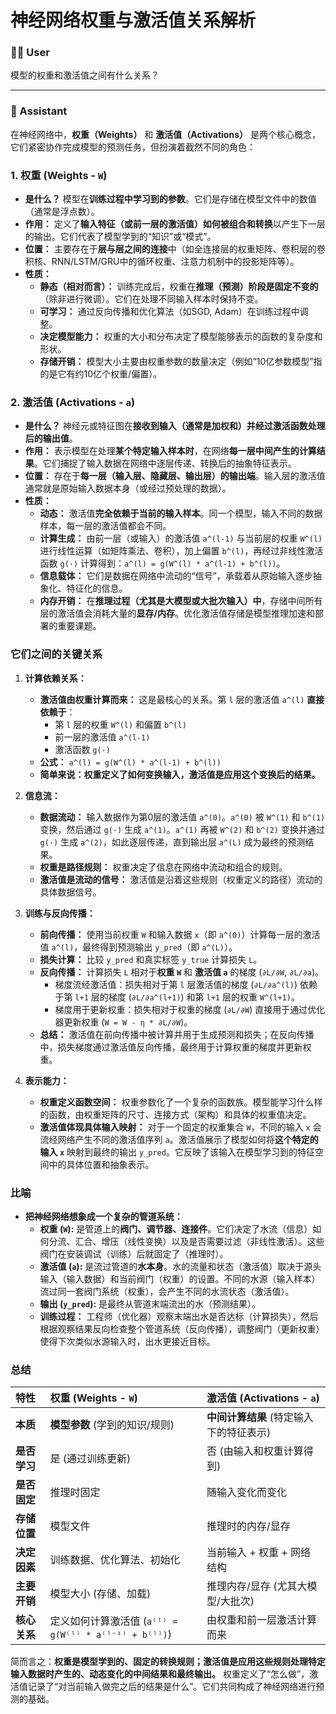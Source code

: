 # 神经网络权重与激活值关系解析

### 🧑‍💻 User

模型的权重和激活值之间有什么关系？

---

### 🤖 Assistant

在神经网络中，**权重（Weights）** 和 **激活值（Activations）** 是两个核心概念，它们紧密协作完成模型的预测任务，但扮演着截然不同的角色：

### 1. **权重 (Weights - `W`)**
   * **是什么？** 模型在**训练过程中学习到的参数**。它们是存储在模型文件中的数值（通常是浮点数）。
   * **作用：** 定义了**输入特征（或前一层的激活值）如何被组合和转换**以产生下一层的输出。它们代表了模型学到的“知识”或“模式”。
   * **位置：** 主要存在于**层与层之间的连接**中（如全连接层的权重矩阵、卷积层的卷积核、RNN/LSTM/GRU中的循环权重、注意力机制中的投影矩阵等）。
   * **性质：**
     * **静态（相对而言）：** 训练完成后，权重在**推理（预测）阶段是固定不变的**（除非进行微调）。它们在处理不同输入样本时保持不变。
     * **可学习：** 通过反向传播和优化算法（如SGD, Adam）在训练过程中调整。
     * **决定模型能力：** 权重的大小和分布决定了模型能够表示的函数的复杂度和形状。
     * **存储开销：** 模型大小主要由权重参数的数量决定（例如“10亿参数模型”指的是它有约10亿个权重/偏置）。

### 2. **激活值 (Activations - `a`)**
   * **是什么？** 神经元或特征图在**接收到输入（通常是加权和）并经过激活函数处理后的输出值**。
   * **作用：** 表示模型在处理**某个特定输入样本时**，在网络**每一层中间产生的计算结果**。它们捕捉了输入数据在网络中逐层传递、转换后的抽象特征表示。
   * **位置：** 存在于**每一层（输入层、隐藏层、输出层）的输出端**。输入层的激活值通常就是原始输入数据本身（或经过预处理的数据）。
   * **性质：**
     * **动态：** 激活值**完全依赖于当前的输入样本**。同一个模型，输入不同的数据样本，每一层的激活值都会不同。
     * **计算生成：** 由前一层（或输入）的激活值 `a^(l-1)` 与当前层的权重 `W^(l)` 进行线性运算（如矩阵乘法、卷积），加上偏置 `b^(l)`，再经过非线性激活函数 `g(·)` 计算得到：`a^(l) = g(W^(l) * a^(l-1) + b^(l))`。
     * **信息载体：** 它们是数据在网络中流动的“信号”，承载着从原始输入逐步抽象化、特征化的信息。
     * **内存开销：** 在**推理过程（尤其是大模型或大批次输入）中**，存储中间所有层的激活值会消耗大量的**显存/内存**。优化激活值存储是模型推理加速和部署的重要课题。

### 它们之间的关键关系

1. **计算依赖关系：**
   * **激活值由权重计算而来：** 这是最核心的关系。第 `l` 层的激活值 `a^(l)` **直接依赖于**：
     * 第 `l` 层的权重 `W^(l)` 和偏置 `b^(l)`
     * 前一层的激活值 `a^(l-1)`
     * 激活函数 `g(·)`
   * **公式：** `a^(l) = g(W^(l) * a^(l-1) + b^(l))`
   * **简单来说：权重定义了如何变换输入，激活值是应用这个变换后的结果。**

2. **信息流：**
   * **数据流动：** 输入数据作为第0层的激活值 `a^(0)`。`a^(0)` 被 `W^(1)` 和 `b^(1)` 变换，然后通过 `g(·)` 生成 `a^(1)`。`a^(1)` 再被 `W^(2)` 和 `b^(2)` 变换并通过 `g(·)` 生成 `a^(2)`，如此逐层传递，直到输出层 `a^(L)` 成为最终的预测结果。
   * **权重是路径规则：** 权重决定了信息在网络中流动和组合的规则。
   * **激活值是流动的信号：** 激活值是沿着这些规则（权重定义的路径）流动的具体数据信号。

3. **训练与反向传播：**
   * **前向传播：** 使用当前权重 `W` 和输入数据 `x`（即 `a^(0)`）计算每一层的激活值 `a^(l)`，最终得到预测输出 `y_pred`（即 `a^(L)`）。
   * **损失计算：** 比较 `y_pred` 和真实标签 `y_true` 计算损失 `L`。
   * **反向传播：** 计算损失 `L` 相对于**权重 `W`** 和 **激活值 `a`** 的梯度 (`∂L/∂W`, `∂L/∂a`)。
     * 梯度流经激活值：损失相对于第 `l` 层激活值的梯度 (`∂L/∂a^(l)`) 依赖于第 `l+1` 层的梯度 (`∂L/∂a^(l+1)`) 和第 `l+1` 层的权重 `W^(l+1)`。
     * 梯度用于更新权重：损失相对于权重的梯度 (`∂L/∂W`) 直接用于通过优化器更新权重 (`W = W - η * ∂L/∂W`)。
   * **总结：** 激活值在前向传播中被计算并用于生成预测和损失；在反向传播中，损失梯度通过激活值反向传播，最终用于计算权重的梯度并更新权重。

4. **表示能力：**
   * **权重定义函数空间：** 权重参数化了一个复杂的函数族。模型能学习什么样的函数，由权重矩阵的尺寸、连接方式（架构）和具体的权重值决定。
   * **激活值体现具体输入映射：** 对于一个固定的权重集合 `W`，不同的输入 `x` 会流经网络产生不同的激活值序列 `a`。激活值展示了模型如何将**这个特定的输入 `x`** 映射到最终的输出 `y_pred`。它反映了该输入在模型学习到的特征空间中的具体位置和抽象表示。

### 比喻

* **把神经网络想象成一个复杂的管道系统：**
  * **权重 (`W`):** 是管道上的**阀门、调节器、连接件**。它们决定了水流（信息）如何分流、汇合、增压（线性变换）以及是否需要过滤（非线性激活）。这些阀门在安装调试（训练）后就固定了（推理时）。
  * **激活值 (`a`):** 是流过管道的**水本身**。水的流量和状态（激活值）取决于源头输入（输入数据）和当前阀门（权重）的设置。不同的水源（输入样本）流过同一套阀门系统（权重），会产生不同的水流状态（激活值）。
  * **输出 (`y_pred`):** 是最终从管道末端流出的水（预测结果）。
  * **训练过程：** 工程师（优化器）观察末端出水是否达标（计算损失），然后根据观察结果反向检查整个管道系统（反向传播），调整阀门（更新权重）使得下次类似水源输入时，出水更接近目标。

### 总结

| 特性         | 权重 (Weights - `W`)                          | 激活值 (Activations - `a`)                      |
| :----------- | :-------------------------------------------- | :---------------------------------------------- |
| **本质**     | **模型参数** (学到的知识/规则)                | **中间计算结果** (特定输入下的特征表示)         |
| **是否学习** | 是 (通过训练更新)                             | 否 (由输入和权重计算得到)                       |
| **是否固定** | 推理时固定                                    | 随输入变化而变化                                |
| **存储位置** | 模型文件                                      | 推理时的内存/显存                               |
| **决定因素** | 训练数据、优化算法、初始化                    | 当前输入 + 权重 + 网络结构                      |
| **主要开销** | 模型大小 (存储、加载)                         | 推理内存/显存 (尤其大模型/大批次)               |
| **核心关系** | 定义如何计算激活值 (`a⁽ˡ⁾ = g(W⁽ˡ⁾ * a⁽ˡ⁻¹⁾ + b⁽ˡ⁾)`) | 由权重和前一层激活计算而来                      |

简而言之：**权重是模型学到的、固定的转换规则；激活值是应用这些规则处理特定输入数据时产生的、动态变化的中间结果和最终输出。** 权重定义了“怎么做”，激活值记录了“对当前输入做完之后的结果是什么”。它们共同构成了神经网络进行预测的基础。